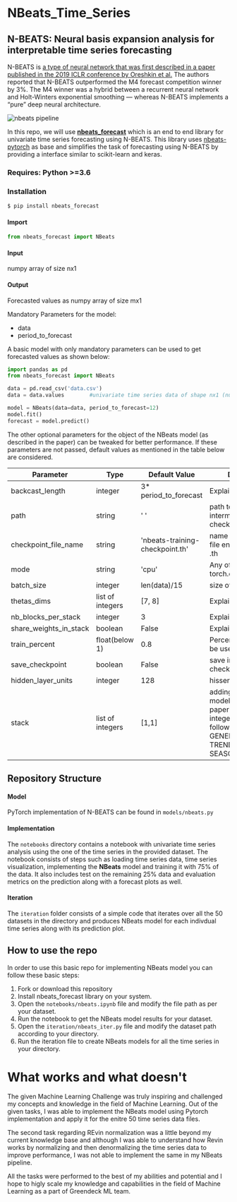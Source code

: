 # NBeats_Time_Series

## N-BEATS: Neural basis expansion analysis for interpretable time series forecasting

N-BEATS is [a type of neural network that was first described in a paper published in the 2019 ICLR conference by Oreshkin et al.](https://arxiv.org/abs/1905.10437) The authors reported that N-BEATS outperformed the M4 forecast competition winner by 3%. The M4 winner was a hybrid between a recurrent neural network and Holt-Winters exponential smoothing — whereas N-BEATS implements a “pure” deep neural architecture.

![nbeats pipeline](https://miro.medium.com/max/875/1*T9XlNOhCqwqVzWMXwkspOA.png)

In this repo, we will use **[nbeats_forecast](https://pepy.tech/project/nbeats-forecast)** which is an end to end library for univariate time series forecasting using N-BEATS. This library uses [nbeats-pytorch](https://github.com/philipperemy/n-beats) as base and simplifies the task of forecasting using N-BEATS by providing a interface similar to scikit-learn and keras.

### Requires: Python >=3.6

### [](https://github.com/amitesh863/nbeats_forecast#installation)Installation

``` python 
$ pip install nbeats_forecast
```

#### [](https://github.com/amitesh863/nbeats_forecast#import)Import
``` python
from nbeats_forecast import NBeats
```
#### Input

numpy array of size nx1

#### [](https://github.com/amitesh863/nbeats_forecast#output)Output

Forecasted values as numpy array of size mx1

Mandatory Parameters for the model:

-   data
-   period_to_forecast


A basic model with only mandatory parameters can be used to get forecasted values as shown below:
``` python
import pandas as pd
from nbeats_forecast import NBeats

data = pd.read_csv('data.csv')   
data = data.values        #univariate time series data of shape nx1 (numpy array)

model = NBeats(data=data, period_to_forecast=12)
model.fit()
forecast = model.predict()
```


The other optional parameters for the object of the NBeats model (as described in the paper) can be tweaked for better performance. If these parameters are not passed, default values as mentioned in the table below are considered.

| Parameter | Type | Default Value| Description|
| ------ | ------ | --------------|------------|
| backcast_length | integer | 3* period_to_forecast |Explained in the paper|
| path | string | '  ' |path to save intermediate training checkpoint |
| checkpoint_file_name | string | 'nbeats-training-checkpoint.th'| name for checkpoint file ending in format  .th |
|mode| string| 'cpu'| Any of the torch.device modes|
| batch_size | integer | len(data)/15 | size of batch|
|  thetas_dims | list of integers | [7, 8] | Explained in the paper|
| nb_blocks_per_stack | integer | 3| Explained in the paper|
| share_weights_in_stack | boolean | False | Explained in the paper|
| train_percent | float(below 1)  | 0.8 | Percentage of data to be used for training |
| save_checkpoint| boolean | False | save intermediate checkpoint files|
| hidden_layer_units | integer | 128 | hissen layer units|
| stack | list of integers | [1,1] | adding stacks in the model as per the paper passed in list as integer. Mapping is as follows -- 1: GENERIC_BLOCK,  2: TREND_BLOCK , 3: SEASONALITY_BLOCK|


## Repository Structure
#### Model

PyTorch implementation of N-BEATS can be found in  `models/nbeats.py`

#### Implementation
The `notebooks` directory contains a notebook with univariate time series analysis using the one of the time series in the provided dataset. The notebook consists of steps such as loading time series data, time series visualization, implementing the **NBeats** model and training it with 75% of the data. It also includes test on the remaining 25% data and evaluation metrics on the prediction along with a forecast plots as well.

#### Iteration
The `iteration` folder consists of a simple code that iterates over all the 50 datasets in the directory and produces NBeats model for each indivdual time series along with its prediction plot.

## How to use the repo

In order to use this basic repo for implementing NBeats model you can follow these basic steps:

 1. Fork or download this repository
 2. Install nbeats_forecast library on your system.
 3. Open the `notebooks/nbeats.ipynb` file and modify the file path as per your dataset.
 4. Run the notebook to get the NBeats model results for your dataset.
 5. Open the `iteration/nbeats_iter.py` file and modify the dataset path according to your directory.
 6. Run the iteration file to create NBeats models for all the time series in your directory.


# What works and what doesn't
The given Machine Learning Challenge was truly inspiring and challenged my concepts and knowledge in the field of Machine Learning. Out of the given tasks, I was able to implement the NBeats model using Pytorch implementation and apply it for the enitre 50 time series data files. 

The second task regarding REvin normalization was a little beyond my current knowledge base and although I was able to understand how Revin works by normalizing and then denormalizing the time series data to improve performance, I was not able to implement the same in my NBeats pipeline. 

All the tasks were performed to the best of my abilities and potential and I hope to higly scale my knowledge and capabilities in the field of Machine Learning as a part of Greendeck ML team.
